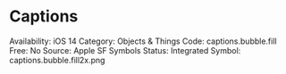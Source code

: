 # Captions

Availability: iOS 14
Category: Objects & Things
Code: captions.bubble.fill
Free: No
Source: Apple SF Symbols
Status: Integrated
Symbol: captions.bubble.fill2x.png